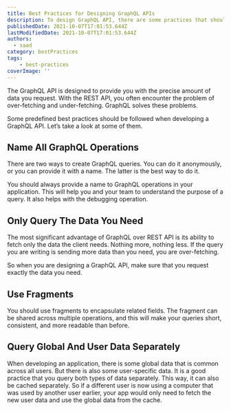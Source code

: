 ```yaml
---
title: Best Practices for Designing GraphQL APIs
description: To design GraphQL API, there are some practices that should be followed. Let's take a look at some of them.
publishedDate: 2021-10-07T17:01:53.644Z
lastModifiedDate: 2021-10-07T17:01:53.644Z
authors:
  - saad
category: bestPractices
tags:
    - best-practices
coverImage: ''
---
```


<Lead>
	The GraphQL API is designed to provide you with the precise amount of data
	you request. With the REST API, you often encounter the problem of
	over-fetching and under-fetching. GraphQL solves these problems.
</Lead>

Some predefined best practices should be followed when developing a GraphQL API. Let’s take a look at some of them.

## Name All GraphQL Operations

There are two ways to create GraphQL queries. You can do it anonymously, or you can provide it with a name. The latter is the best way to do it.

You should always provide a name to GraphQL operations in your application. This will help you and your team to understand the purpose of a query. It also helps with the debugging operation.

## Only Query The Data You Need

The most significant advantage of GraphQL over REST API is its ability to fetch only the data the client needs. Nothing more, nothing less. If the query you are writing is sending more data than you need, you are over-fetching.

So when you are designing a GraphQL API, make sure that you request exactly the data you need.

## Use Fragments

You should use fragments to encapsulate related fields. The fragment can be shared across multiple operations, and this will make your queries short, consistent, and more readable than before.

## Query Global And User Data Separately

When developing an application, there is some global data that is common across all users. But there is also some user-specific data. It is a good practice that you query both types of data separately. This way, it can also be cached separately. So if a different user is now using a computer that was used by another user earlier, your app would only need to fetch the new user data and use the global data from the cache.
